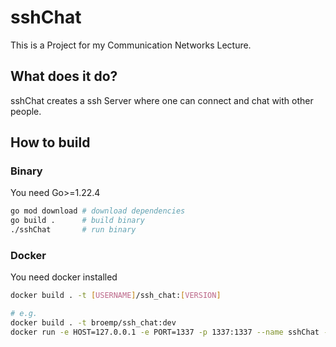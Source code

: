 # sshChat

This is a Project for my Communication Networks Lecture.

## What does it do?

sshChat creates a ssh Server where one can connect and chat with other people.

## How to build

### Binary

You need Go>=1.22.4

```bash
go mod download # download dependencies
go build .      # build binary
./sshChat       # run binary
```

### Docker

You need docker installed

```bash
docker build . -t [USERNAME]/ssh_chat:[VERSION]

# e.g.
docker build . -t broemp/ssh_chat:dev
docker run -e HOST=127.0.0.1 -e PORT=1337 -p 1337:1337 --name sshChat -d broemp/ssh_chat:dev
```

